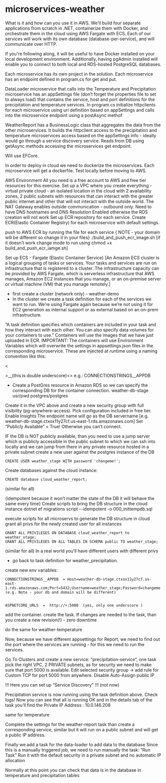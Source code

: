 # microservices-weather
What is it and how can you use it in AWS.
We'll build four separate applications from scratch in .NET, containerize them with Docker, and orchestrate them in the cloud using AWS Fargate with ECS.  Each of our services will work with its own database (database-per-service), and will communicate over HTTP.

If you're following along, it will be useful to have Docker installed on your local development environment.  Additionally, having pgAdmin installed will enable you to connect to both local and RDS-hosted PostgreSQL databases.

Each microservice has its own project in the solution.
Each microservice has an endpoint defined in program.cs for get and put. 

DataLoader microservice that calls into the Temperature and Precipitation microservice has an appSettings file (don’t forget the properties file to set to always load) that contains the service, host and port definitions for the precipitation and temperature services. In program.cs initialize httpclients for each microservice using uri definition based on appSettings and calls into the microservice endpoint using a postAsync methof

WeatherReport has a BusinessLogic class that aggregates the data from the other microservices. 
It builds the httpclient access to the precipitation and temperature microservices access based on the appSettings info - ideally would go through a service discovery service.  Reads from DB using getAsync methods accessing the microservices get endpoint.

Will use EFCore.

In order to deploy in cloud we need to dockerize the microservices. Each microservice will get a dockerfile. Test locally before moving to AWS.

AWS Environment
All you need is a free account to AWS and free tier resources for this exercise. 
Set up a VPC where you create everything - virtual private cloud - an isolated location in the cloud with 2 availability zones, 2 public subnets with resources that can interact with the greater public internet and other that will not interact with the outside world. The NAT Gateway enables outside communication - outbound only. Need to have DNS hostnames and DNS Resolution Enabled otherwise the RDS creation will not work
Set up ECR repository for each service. Create ECR(Elastic Container Registry) for each microservice with default settings.

push to AWS ECR by running the file for each service { NOTE - your domain will be different so change it in your files}
    ./build_and_push_ecr_image.sh
[if it doesn’t work change mode to run using chmod +x build_and_push_ecr_iamge.sh]

Set up ECS - Fargate (Elastic Container Service)
[An Amazon ECS cluster is a logical grouping of tasks or services. Your tasks and services are run on infrastructure that is registered to a cluster. The infrastructure capacity can be provided by AWS Fargate, which is serverless infrastructure that AWS manages, Amazon EC2 instances that you manage, or an on-premise server or virtual machine (VM) that you manage remotely.]

- first create a cluster (network only) - weather-demo
- In the cluster we create a task definition for each of the services we want to run. We’re using Fargate again because we’re not using it for EC2 generation as internal support or as external based on an on-prem infrastructure.

“A task definition specifies which containers are included in your task and how they interact with each other. You can also specify data volumes for your containers to use.”
Containers will use the images that we have just uploaded in ECR.
IMPORTANT: The containers will use Environment Variables which will overwrite the settings in appsettings.json files in the corresponding microservice.  These are injected at runtime using a naming convention like this:

<<Section Name>>__(this is double underscore)<<Variable Name>>
e.g.: CONNECTIONSTRINGS__APPDB

- Create a PostGres resource in Amazon RDS so we can specify the corresponding DB for the container connection.  weather-db-stage usr/pwd postgres/postgres

Create it in the VPC above and create a new security group with full visibility (pg-anywhere-access). Pick configuration included in free tier. Enable Insights 
The endpoint name will go as the DB servername
[e.g. weather-db-stage.ctxox11y27cf.us-east-1.rds.amazonaws.com]
Set “Publicly Available” = True! Otherwise you can’t connect. 

IF the DB is NOT publicly available, than you need to use a jump server which is publicly accessible in the public subnet to which we can ssh into locally and we can jump from there in any private resource hosted in a private subnet
create a new user against the postgres instance of the DB

    CREATE USER weather_stage WITH password 'changeme!';

Create databases against the cloud instance:

    CREATE database cloud_weather_report;

(similar for all)

{idempotent because it won’t matter the state of the DB it will behave the same every time}
Create scripts to bring the DB structure in the cloud instance
    dotnet ef migrations script --idempotent -o 000_inittempdb.sql

execute scripts for all microservs to generate the DB structure in cloud
grant all privs for the newly created user for all instances


    GRANT ALL PRIVILEGES ON DATABASE cloud_weather_report to weather_stage;
    GRANT ALL PRIVILEGES ON ALL TABLES IN SCHEMA public TO weather_stage;
(similar for all)
In a real world you’ll have different users with different privs


- go back to task definition for weather_precipitation. 

create new env variables:

    CONNECTIONSTRINGS__APPDB  = Host=weather-db-stage.ctxox11y27cf.us-east-1.rds.amazonaws.com;Port=5432;Username=weather_stage;Password=changeme!;Database=cloud_weather_precipitation (e.g. Note - your db and domain will be different)


    ASPNETCORE_URLS  =  http://+:5000  (yes, only one underscore )

add the container.
create the task.
If changes are needed to the task, than you create a new revision(!) - zero downtime

do the same for weather-temperature

Now, because we have different appsettings for Report, we need to find out the port where the services are running - for this we need to run the services.

Go To Clusters and create a new service: “precipitation-service”, one task
pick the right VPC, 2 PRIVATE subnets, as for security we need to make sure that port 5000 is available. 
Edit selected security group → add rule for Custom TCP for port 5000 from anywhere.
Disable Auto-Assign public IP 

!!! Here you can set up “Service Discovery” !!! (not now)

Precipitation service is now running using the task definition above. Check logs! 
Now you can see that all is running OK and in the details tab of the task you’ll find the Private IP Address : 10.0.146.208

same for temperature

Complete the settings for the weather-report task than create a corresponding service, similar but it will run on a public subnet and will get a public IP address.

Finally we add a task for the data-loader to add data to the database
Since this is a manually triggered job, we need to run manually the task: “Run Task”
Run it with the default security in a private subnet and no automatic IP allocation

Normally at this point you can check that data is in the database in temperature and precipitation tables
